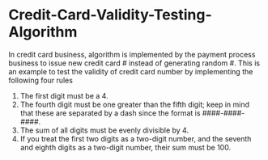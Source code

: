 # Credit-Card-Validity-Testing-Algorithm
In credit card business, algorithm is implemented by the payment process business to issue new credit card # instead of generating random #. 
This is an example to test the validity of credit card number by implementing the following four rules
1. The first digit must be a 4.
2. The fourth digit must be one greater than the fifth digit; keep in mind that these
are separated by a dash since the format is ####-####-####.
3. The sum of all digits must be evenly divisible by 4.
4. If you treat the first two digits as a two-digit number, and the seventh and eighth
digits as a two-digit number, their sum must be 100.
